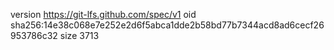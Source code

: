version https://git-lfs.github.com/spec/v1
oid sha256:14e38c068e7e252e2d6f5abca1dde2b58bd77b7344acd8ad6cecf26953786c32
size 3713
